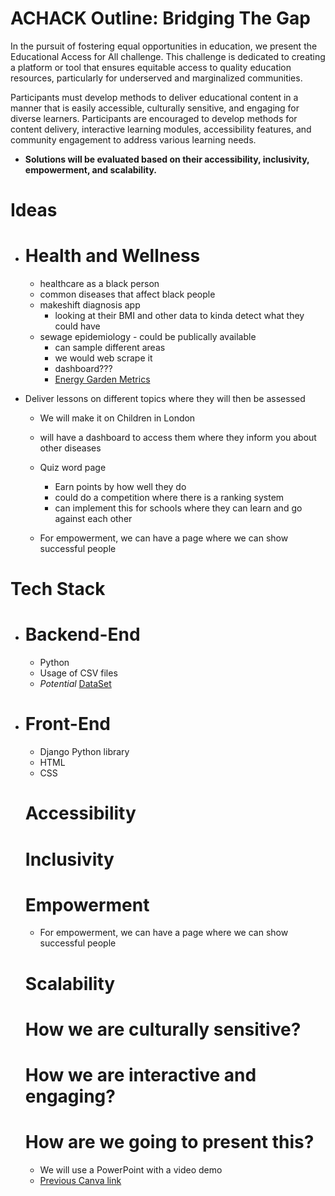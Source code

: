 # ACHACK Outline: Bridging The Gap

In the pursuit of fostering equal opportunities in education, we present the Educational Access for All challenge. This challenge is dedicated to creating a platform or tool that ensures equitable access to quality education resources, particularly for underserved and marginalized communities.

Participants must develop methods to deliver educational content in a manner that is easily accessible, culturally sensitive, and engaging for diverse learners. Participants are encouraged to develop methods for content delivery, interactive learning modules, accessibility features, and community engagement to address various learning needs.

- **Solutions will be evaluated based on their accessibility, inclusivity, empowerment, and scalability.**


# Ideas

- # Health and Wellness
  - healthcare as a black person
  - common diseases that affect black people
  - makeshift diagnosis app
     - looking at their BMI and other data to kinda detect what they could have
  - sewage epidemiology - could be publically available
     - can sample different areas
     - we would web scrape it
     - dashboard???
     - [Energy Garden Metrics](https://energygardenmetric.org.uk/)

- Deliver lessons on different topics where they will then be assessed
  - We will make it on Children in London

  - will have a dashboard to access them where they inform you about other diseases

  - Quiz word page
    - Earn points by how well they do
    - could do a competition where there is a ranking system
    - can implement this for schools where they can learn and go against each other
   
  - For empowerment, we can have a page where we can show successful people

 # Tech Stack

- # Backend-End
  - Python
  - Usage of CSV files
  - *Potential* [DataSet](https://data.world/)

  
- # Front-End
  - Django Python library
  - HTML
  - CSS
 
  # **Accessibility**
  
  # **Inclusivity**
  
  # **Empowerment**
  - For empowerment, we can have a page where we can show successful people
    
  # **Scalability**

  # How we are culturally sensitive?

  # How we are interactive and engaging?

  # How are we going to present this?

  - We will use a PowerPoint with a video demo
  - [Previous Canva link](https://imperiallondon-my.sharepoint.com/:p:/g/personal/sn722_ic_ac_uk/EWCnLTfz_wpHvEkAL1zCA7AB5Km2uu1KwsAmaAcpXr2Eig?e=vmKMH6)
  
